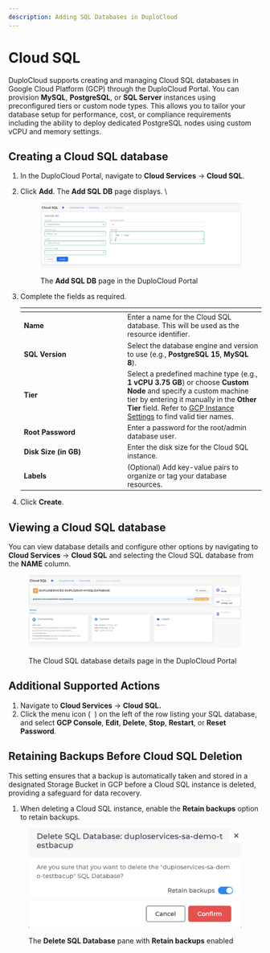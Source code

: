 ```yaml
---
description: Adding SQL Databases in DuploCloud
---
```


# Cloud SQL

DuploCloud supports creating and managing Cloud SQL databases in Google Cloud Platform (GCP) through the DuploCloud Portal. You can provision **MySQL**, **PostgreSQL**, or **SQL Server** instances using preconfigured tiers or custom node types. This allows you to tailor your database setup for performance, cost, or compliance requirements including the ability to deploy dedicated PostgreSQL nodes using custom vCPU and memory settings.

## Creating a Cloud SQL database

1. In the DuploCloud Portal, navigate to **Cloud Services** -> **Cloud SQL**.
2.  Click **Add**. The **Add SQL DB** page displays. \


    <figure><img src="../../.gitbook/assets/CloudSQLDB create.png" alt=""><figcaption><p>The <strong>Add SQL DB</strong> page in the DuploCloud Portal</p></figcaption></figure>
3.  Complete the fields as required.

    <table data-header-hidden><thead><tr><th width="192"></th><th></th></tr></thead><tbody><tr><td><strong>Name</strong></td><td>Enter a name for the Cloud SQL database. This will be used as the resource identifier.</td></tr><tr><td><strong>SQL Version</strong></td><td>Select the database engine and version to use (e.g., <strong>PostgreSQL 15</strong>, <strong>MySQL 8</strong>).</td></tr><tr><td><strong>Tier</strong></td><td>Select a predefined machine type (e.g., <strong>1 vCPU 3.75 GB</strong>) or choose <strong>Custom Node</strong> and specify a custom machine tier by entering it manually in the <strong>Other Tier</strong> field. Refer to <a href="https://cloud.google.com/sql/docs/postgres/instance-settings">GCP Instance Settings</a> to find valid tier names.</td></tr><tr><td><strong>Root Password</strong></td><td>Enter a password for the root/admin database user.</td></tr><tr><td><strong>Disk Size (in GB)</strong></td><td>Enter the disk size for the Cloud SQL instance.</td></tr><tr><td><strong>Labels</strong></td><td>(Optional) Add key-value pairs to organize or tag your database resources.</td></tr></tbody></table>
4. Click **Create**.&#x20;

## Viewing a Cloud SQL database

You can view database details and configure other options by navigating to **Cloud Services** ->  **Cloud SQL** and selecting the Cloud SQL database from the **NAME** column.

<figure><img src="../../.gitbook/assets/CloudSQL details.png" alt=""><figcaption><p>The Cloud SQL database details page in the DuploCloud Portal</p></figcaption></figure>

## Additional Supported Actions

1. Navigate to **Cloud Services** ->  **Cloud SQL.**
2. Click the menu icon ( <img src="https://docs.duplocloud.com/~gitbook/image?url=https%3A%2F%2F2471407984-files.gitbook.io%2F%7E%2Ffiles%2Fv0%2Fb%2Fgitbook-x-prod.appspot.com%2Fo%2Fspaces%252F68cb0s9ce5UIUKWPuYs8%252Fuploads%252F1bULWx4HFiK9TRFeLpk4%252FKabab_three_Vertical_dots.png%3Falt%3Dmedia%26token%3De0fb9551-05e2-4e66-ac2b-c50a23f66acc&#x26;width=20&#x26;dpr=4&#x26;quality=100&#x26;sign=d18bec42&#x26;sv=1" alt="" data-size="line"> ) on the left of the row listing your SQL database, and select **GCP Console**, **Edit**, **Delete**, **Stop**, **Restart**, or **Reset Password**.

## Retaining Backups Before Cloud SQL Deletion

This setting ensures that a backup is automatically taken and stored in a designated Storage Bucket in GCP before a Cloud SQL instance is deleted, providing a safeguard for data recovery.

1. When deleting a Cloud SQL instance, enable the **Retain backups** option to retain backups.

<div align="left"><figure><img src="../../.gitbook/assets/image (2) (6).png" alt=""><figcaption><p>The <strong>Delete SQL Database</strong> pane with <strong>Retain backups</strong> enabled</p></figcaption></figure></div>
